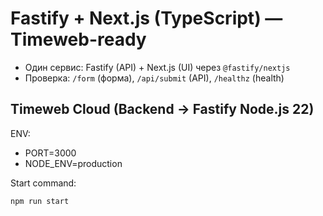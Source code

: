 # Fastify + Next.js (TypeScript) — Timeweb-ready

- Один сервис: Fastify (API) + Next.js (UI) через `@fastify/nextjs`
- Проверка: `/form` (форма), `/api/submit` (API), `/healthz` (health)

## Timeweb Cloud (Backend → Fastify Node.js 22)
ENV:
- PORT=3000
- NODE_ENV=production

Start command:
```
npm run start
```
